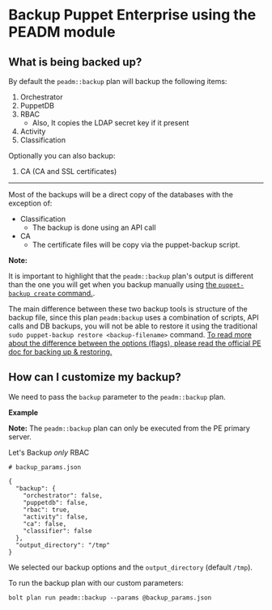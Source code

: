 # Backup Puppet Enterprise using the PEADM module

## What is being backed up?

By default the `peadm::backup` plan will backup the following items:

1. Orchestrator
2. PuppetDB
3. RBAC
   - Also, It copies the LDAP secret key if it present
4. Activity
5. Classification

Optionally you can also backup:

1. CA (CA and SSL certificates)

----

Most of the backups will be a direct copy of the databases with the exception of:

- Classification
  - The backup is done using an API call
- CA
  - The certificate files will be copy via the puppet-backup script.


**Note:** 

It is important to highlight that the `peadm::backup` plan's output is different than the one you will get when you backup manually using [the `puppet-backup create` command.](https://puppet.com/docs/pe/latest/backing_up_and_restoring_pe.html#back_up_pe_infrastructure).

The main difference between these two backup tools is structure of the backup file, since this plan `peadm:backup` uses a combination of scripts, API calls and DB backups, you will not be able to restore it using the traditional `sudo puppet-backup restore <backup-filename>` command. [To read more about the difference between the options (flags), please read the official PE doc for backing up & restoring.](https://puppet.com/docs/pe/latest/backing_up_and_restoring_pe.html#back_up_pe_infrastructure)

## How can I customize my backup?

We need to pass the `backup` parameter to the `peadm::backup` plan.

**Example**

**Note:** The `peadm::backup` plan can only be executed from the PE primary server.

Let's Backup _only_ RBAC

```
# backup_params.json

{
  "backup": {
    "orchestrator": false,
    "puppetdb": false,
    "rbac": true,
    "activity": false,
    "ca": false,
    "classifier": false
  },
  "output_directory": "/tmp"
}
```

We selected our backup options and the `output_directory` (default `/tmp`).

To run the backup plan with our custom parameters:

    bolt plan run peadm::backup --params @backup_params.json

